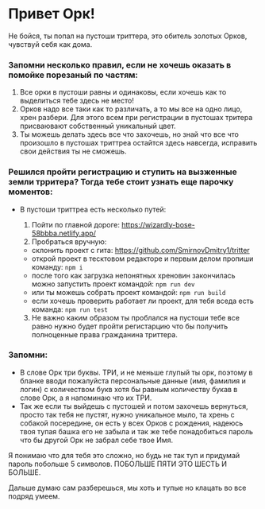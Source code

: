 # Привет Орк!

Не бойся, ты попал на пустоши триттера, это обитель золотых Орков, чувствуй себя как дома. 

### Запомни несколько правил, если не хочешь оказать в помойке порезаный по частям:
  
  1. Все орки в пустоши равны и одинаковы, если хочешь как то выделиться тебе здесь не место!
  2. Орков надо все таки как то различать, а то мы все на одно лицо, хрен разбери. Для этого всем при регистрации в пустошах тритера присваювают собственный уникальный цвет.
  3. Ты можешь делать здесь все что захочешь, но знай что все что произошло в пустошах триттреа остайтся здесь навсегда, исправить свои действия ты не сможешь.

### Решился пройти регистрацию и ступить на вызженные земли трритера? Тогда тебе стоит узнать еще парочку моментов:

 - В пустоши триттреа есть несколько путей: 
    1. Пойти по главной дороге: https://wizardly-bose-58bbba.netlify.app/
    2. Пробраться вручную: 
      * склонить проект с гита: https://github.com/SmirnovDmitry1/tritter
      * открой проект в тесктовом редакторе и первым делом пропиши команду: `npm i`
      * после того как загрузка непонятных хреновин закончилась можно запустить проект командой: `npm run dev`
      * или ты можешь собрать проект командой: `npm run build`
      * если хочешь проверить работает ли проект, для тебя вседа есть команда: `npm run test`

    3. Не важно каким образом ты проблался на пустоши тебе все равно нужно будет пройти регистарцию что бы получить полноценные права гражданина триттера.
    
### Запомни:
  - В слове Орк три буквы. ТРИ, и не меньше глупый ты орк, поэтому в бланке вводи пожалуйста персональные данные (имя, фамилия и логин) с количеством букв хотя бы равным количеству букав в слове Орк, а я напоминаю что их ТРИ.
  - Так же если ты выйдешь с пустошей и потом захочешь вернуться, просто так тебя не пустят, нужно уникальное мыло, та хрень с собакой посередине, он есть у всех Орков с рождения, надеюсь твоя тупая башка его не забыла и так же тебе понадобиться пароль что бы другой Орк не забрал себе твое Имя. 
    
Я понимаю что для тебя это сложно, но будь не так туп и придумай пароль побольше 5 символов. ПОБОЛЬШЕ ПЯТИ ЭТО ШЕСТЬ И БОЛЬШЕ.

Дальше думаю сам разберешься, мы хоть и тупые но клацать во все подряд умеем.

